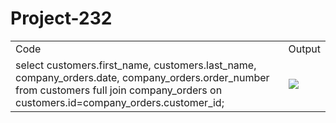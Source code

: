 # Project-232
<table>
  <tr>
    <td>Code</td>
    <td>Output</td>
  </tr>
  <tr>
    <td>select customers.first_name, customers.last_name, company_orders.date, company_orders.order_number from customers full join company_orders on customers.id=company_orders.customer_id;</td>
    <td><img src="https://github-production-user-asset-6210df.s3.amazonaws.com/74773203/253247835-be56a9dc-c813-480b-92ec-7860a6083813.png"></td>
  </tr>
</table>
